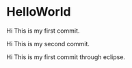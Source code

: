 # HelloWorld

Hi This is my first commit.

Hi This is my second commit.

Hi This is my first commit through eclipse.

